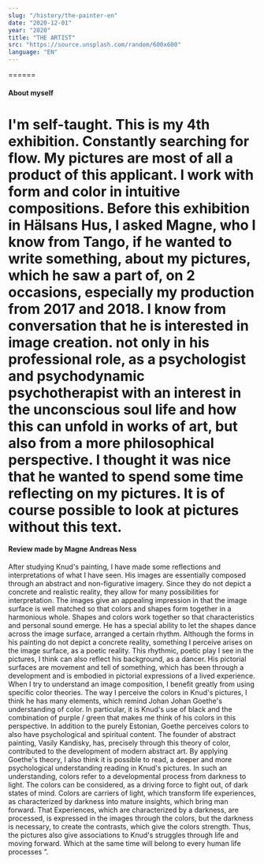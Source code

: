 ```yaml
---
slug: "/history/the-painter-en"
date: "2020-12-01"
year: "2020"
title: "THE ARTIST"
src: "https://source.unsplash.com/random/600x600"
language: "EN"
---
```


======
#### About myself


I'm self-taught. This is my 4th exhibition. Constantly searching for flow. My pictures are most of all a product of this applicant. I work with form and color in intuitive compositions.
Before this exhibition in Hälsans Hus, I asked Magne, who I know from Tango, if he wanted to write something, about my pictures, which he saw a part of, on 2 occasions, especially my production from 2017 and 2018. I know from conversation that he is interested in image creation. not only in his professional role, as a psychologist and psychodynamic psychotherapist with an interest in the unconscious soul life and how this can unfold in works of art, but also from a more philosophical perspective. I thought it was nice that he wanted to spend some time reflecting on my pictures. It is of course possible to look at pictures without this text.
=====
#### Review made by Magne Andreas Ness

After studying Knud's painting, I have made some reflections and interpretations of what I have seen. His images are essentially composed through an abstract and non-figurative imagery. Since they do not depict a concrete and realistic reality, they allow for many possibilities for interpretation. The images give an appealing impression in that the image surface is well matched so that colors and shapes form together in a harmonious whole. Shapes and colors work together so that characteristics and personal sound emerge. He has a special ability to let the shapes dance across the image surface, arranged a certain rhythm. Although the forms in his painting do not depict a concrete reality, something I perceive arises on the image surface, as a poetic reality. This rhythmic, poetic play I see in the pictures, I think can also reflect his background, as a dancer. His pictorial surfaces are movement and tell of something, which has been through a development and is embodied in pictorial expressions of a lived experience. When I try to understand an image composition, I benefit greatly from using specific color theories. The way I perceive the colors in Knud's pictures, I think he has many elements, which remind Johan Johan Goethe's understanding of color. In particular, it is Knud's use of black and the combination of purple / green that makes me think of his colors in this perspective. In addition to the purely Estonian, Goethe perceives colors to also have psychological and spiritual content. The founder of abstract painting, Vasily Kandisky, has, precisely through this theory of color, contributed to the development of modern abstract art. By applying Goethe's theory, I also think it is possible to read, a deeper and more psychological understanding reading in Knud's pictures. In such an understanding, colors refer to a developmental process from darkness to light. The colors can be considered, as a driving force to fight out, of dark states of mind. Colors are carriers of light, which transform life experiences, as characterized by darkness into mature insights, which bring man forward. That Experiences, which are characterized by a darkness, are processed, is expressed in the images through the colors, but the darkness is necessary, to create the contrasts, which give the colors strength. Thus, the pictures also give associations to Knud's struggles through life and moving forward. Which at the same time will belong to every human life processes ”. 

